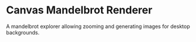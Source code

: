 # Canvas Mandelbrot Renderer

A mandelbrot explorer allowing zooming and generating images for desktop backgrounds.
